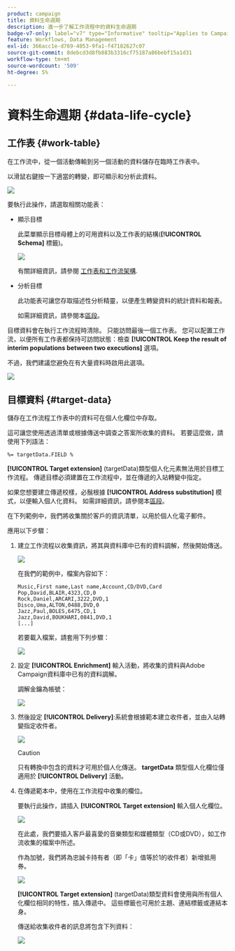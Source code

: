 ```yaml
---
product: campaign
title: 資料生命週期
description: 進一步了解工作流程中的資料生命週期
badge-v7-only: label="v7" type="Informative" tooltip="Applies to Campaign Classic v7 only"
feature: Workflows, Data Management
exl-id: 366acc1e-d769-4053-9fa1-f47182627c07
source-git-commit: 8debcd3d8fb883b3316cf75187a86bebf15a1d31
workflow-type: tm+mt
source-wordcount: '509'
ht-degree: 5%

---
```


# 資料生命週期 {#data-life-cycle}



## 工作表 {#work-table}

在工作流中，從一個活動傳輸到另一個活動的資料儲存在臨時工作表中。

以滑鼠右鍵按一下適當的轉變，即可顯示和分析此資料。

![](assets/wf-right-click-analyze.png)

要執行此操作，請選取相關功能表：

* 顯示目標

   此菜單顯示目標母體上的可用資料以及工作表的結構(**[!UICONTROL Schema]** 標籤)。

   ![](assets/wf-right-click-display.png)

   有關詳細資訊，請參閱 [工作表和工作流架構](monitoring-workflow-execution.md#worktables-and-workflow-schema).

* 分析目標

   此功能表可讓您存取描述性分析精靈，以便產生轉變資料的統計資料和報表。

   如需詳細資訊，請參閱本[區段](../../reporting/using/using-the-descriptive-analysis-wizard.md)。

目標資料會在執行工作流程時清除。 只能訪問最後一個工作表。 您可以配置工作流，以便所有工作表都保持可訪問狀態：檢查 **[!UICONTROL Keep the result of interim populations between two executions]** 選項。

不過，我們建議您避免在有大量資料時啟用此選項。

![](assets/wf-purge-data-option.png)

## 目標資料 {#target-data}

儲存在工作流程工作表中的資料可在個人化欄位中存取。

這可讓您使用透過清單或根據傳送中調查之答案所收集的資料。 若要這麼做，請使用下列語法：

```
%= targetData.FIELD %
```

**[!UICONTROL Target extension]** (targetData)類型個人化元素無法用於目標工作流程。 傳遞目標必須建置在工作流程中，並在傳遞的入站轉變中指定。

如果您想要建立傳遞校樣，必鬚根據 **[!UICONTROL Address substitution]** 模式，以便輸入個人化資料。 如需詳細資訊，請參閱本[區段](../../delivery/using/steps-defining-the-target-population.md#using-address-substitution-in-proof)。

在下列範例中，我們將收集關於客戶的資訊清單，以用於個人化電子郵件。

應用以下步驟：

1. 建立工作流程以收集資訊，將其與資料庫中已有的資料調解，然後開始傳送。

   ![](assets/wf-targetdata-sample-1.png)

   在我們的範例中，檔案內容如下：

   ```
   Music,First name,Last name,Account,CD/DVD,Card
   Pop,David,BLAIR,4323,CD,0
   Rock,Daniel,ARCARI,3222,DVD,1
   Disco,Uma,ALTON,0488,DVD,0
   Jazz,Paul,BOLES,6475,CD,1
   Jazz,David,BOUKHARI,0841,DVD,1
   [...]
   ```

   若要載入檔案，請套用下列步驟：

   ![](assets/wf-targetdata-sample-2.png)

1. 設定 **[!UICONTROL Enrichment]** 輸入活動，將收集的資料與Adobe Campaign資料庫中已有的資料調解。

   調解金鑰為帳號：

   ![](assets/wf-targetdata-sample-3.png)

1. 然後設定 **[!UICONTROL Delivery]**:系統會根據範本建立收件者，並由入站轉變指定收件者。

   ![](assets/wf-targetdata-sample-4.png)

   >[!CAUTION]
   >
   >只有轉換中包含的資料才可用於個人化傳送。 **targetData** 類型個人化欄位僅適用於 **[!UICONTROL Delivery]** 活動。

1. 在傳遞範本中，使用在工作流程中收集的欄位。

   要執行此操作，請插入 **[!UICONTROL Target extension]** 輸入個人化欄位。

   ![](assets/wf-targetdata-sample-5.png)

   在此處，我們要插入客戶最喜愛的音樂類型和媒體類型（CD或DVD），如工作流收集的檔案中所述。

   作為加號，我們將為忠誠卡持有者（即「卡」值等於1的收件者）新增抵用券。

   ![](assets/wf-targetdata-sample-6.png)

   **[!UICONTROL Target extension]** (targetData)類型資料會使用與所有個人化欄位相同的特性，插入傳遞中。 這些標籤也可用於主題、連結標籤或連結本身。

   傳送給收集收件者的訊息將包含下列資料：

   ![](assets/wf-targetdata-sample-7.png)
